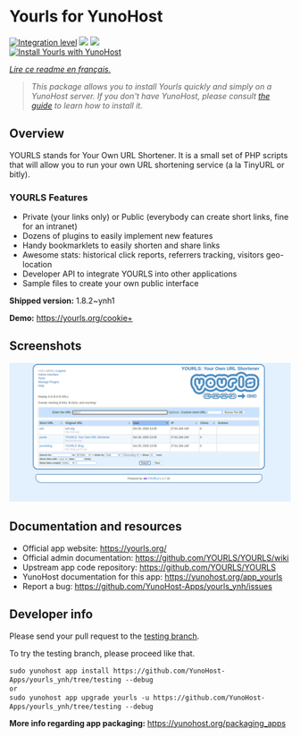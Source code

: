 <!--
N.B.: This README was automatically generated by https://github.com/YunoHost/apps/tree/master/tools/README-generator
It shall NOT be edited by hand.
-->

# Yourls for YunoHost

[![Integration level](https://dash.yunohost.org/integration/yourls.svg)](https://dash.yunohost.org/appci/app/yourls) ![](https://ci-apps.yunohost.org/ci/badges/yourls.status.svg) ![](https://ci-apps.yunohost.org/ci/badges/yourls.maintain.svg)  
[![Install Yourls with YunoHost](https://install-app.yunohost.org/install-with-yunohost.svg)](https://install-app.yunohost.org/?app=yourls)

*[Lire ce readme en français.](./README_fr.md)*

> *This package allows you to install Yourls quickly and simply on a YunoHost server.
If you don't have YunoHost, please consult [the guide](https://yunohost.org/#/install) to learn how to install it.*

## Overview

YOURLS stands for Your Own URL Shortener. It is a small set of PHP scripts that will allow you to run your own URL shortening service (a la TinyURL or bitly).

### YOURLS Features

- Private (your links only) or Public (everybody can create short links, fine for an intranet)
- Dozens of plugins to easily implement new features
- Handy bookmarklets to easily shorten and share links
- Awesome stats: historical click reports, referrers tracking, visitors geo-location
- Developer API to integrate YOURLS into other applications
- Sample files to create your own public interface


**Shipped version:** 1.8.2~ynh1

**Demo:** https://yourls.org/cookie+

## Screenshots

![](./doc/screenshots/p4.png)

## Documentation and resources

* Official app website: https://yourls.org/
* Official admin documentation: https://github.com/YOURLS/YOURLS/wiki
* Upstream app code repository: https://github.com/YOURLS/YOURLS
* YunoHost documentation for this app: https://yunohost.org/app_yourls
* Report a bug: https://github.com/YunoHost-Apps/yourls_ynh/issues

## Developer info

Please send your pull request to the [testing branch](https://github.com/YunoHost-Apps/yourls_ynh/tree/testing).

To try the testing branch, please proceed like that.
```
sudo yunohost app install https://github.com/YunoHost-Apps/yourls_ynh/tree/testing --debug
or
sudo yunohost app upgrade yourls -u https://github.com/YunoHost-Apps/yourls_ynh/tree/testing --debug
```

**More info regarding app packaging:** https://yunohost.org/packaging_apps